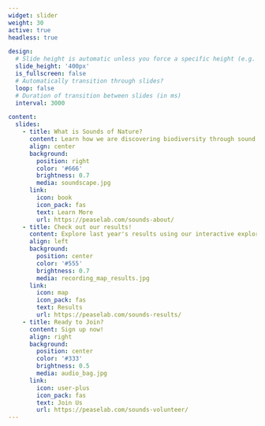 ```yaml
---
widget: slider
weight: 30
active: true
headless: true

design:
  # Slide height is automatic unless you force a specific height (e.g. '400px')
  slide_height: '400px'
  is_fullscreen: false
  # Automatically transition through slides?
  loop: false
  # Duration of transition between slides (in ms)
  interval: 3000

content:
  slides:
    - title: What is Sounds of Nature?
      content: Learn how we are discovering biodiversity through sound...
      align: center
      background:
        position: right
        color: '#666'
        brightness: 0.7
        media: soundscape.jpg
      link:
        icon: book
        icon_pack: fas
        text: Learn More
        url: https://peaselab.com/sounds-about/
    - title: Check out our results!
      content: Explore last year's results using our interactive explorer
      align: left
      background:
        position: center
        color: '#555'
        brightness: 0.7
        media: recording_map_results.jpg
      link:
        icon: map
        icon_pack: fas
        text: Results
        url: https://peaselab.com/sounds-results/
    - title: Ready to Join?
      content: Sign up now!
      align: right
      background:
        position: center
        color: '#333'
        brightness: 0.5
        media: audio_bag.jpg
      link:
        icon: user-plus
        icon_pack: fas
        text: Join Us
        url: https://peaselab.com/sounds-volunteer/
---
```

